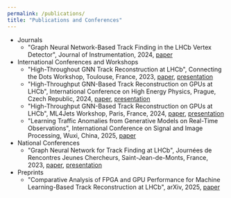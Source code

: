 ```yaml
---
permalink: /publications/
title: "Publications and Conferences"
---
```


- Journals
    - "Graph Neural Network-Based Track Finding in the LHCb Vertex Detector", Journal of Instrumentation, 2024, [paper](https://dx.doi.org/10.1088/1748-0221/19/12/P12022)
- International Conferences and Workshops
    - "High-Throughout GNN Track Reconstruction at LHCb", Connecting the Dots Workshop, Toulouse, France, 2023, [paper](https://arxiv.org/abs/2406.12869), [presentation](https://indico.cern.ch/event/1252748/contributions/5521484/)
    - "High-Throughput GNN-Based Track Reconstruction on GPUs at LHCb", International Conference on High Energy Physics, Prague, Czech Republic, 2024, [paper](https://dx.doi.org/10.1088/1748-0221/19/12/P12022), [presentation](https://indico.cern.ch/event/1291157/contributions/5889611/)
    - "High-Throughput GNN-Based Track Reconstruction on GPUs at LHCb", ML4Jets Workshop, Paris, France, 2024, [paper](https://dx.doi.org/10.1088/1748-0221/19/12/P12022), [presentation](https://indico.cern.ch/event/1386125/contributions/6161423/)
    - "Learning Traffic Anomalies from Generative Models on Real-Time Observations", International Conference on Signal and Image Processing, Wuxi, China, 2025, [paper](http://arxiv.org/abs/2502.01391)
- National Conferences
    - "Graph Neural Network for Track Finding at LHCb",  Journées de Rencontres Jeunes Chercheurs, Saint-Jean-de-Monts, France, 2023, [paper](https://hal.science/hal-04609124), [presentation](https://indico.in2p3.fr/event/30000/contributions/128744/)
- Preprints
    - "Comparative Analysis of FPGA and GPU Performance for Machine Learning-Based Track Reconstruction at LHCb", arXiv, 2025, [paper](http://arxiv.org/abs/2502.02304)
